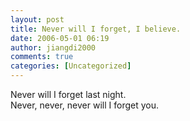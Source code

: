 ```yaml
---
layout: post
title: Never will I forget, I believe.
date: 2006-05-01 06:19
author: jiangdi2000
comments: true
categories: [Uncategorized]
---
```

<div id="msgcns!C840C88DA912213B!728" class="bvMsg"><div>Never will I forget last night.</div>
<div>Never, never, never will I forget you.</div></div>

